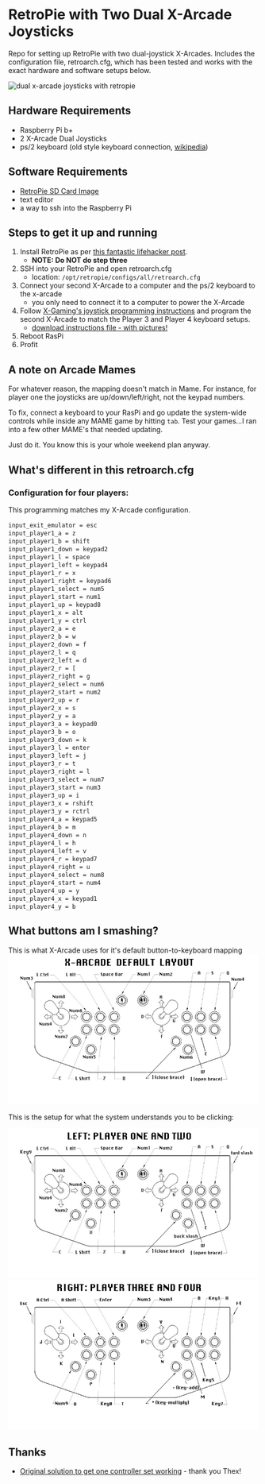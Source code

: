 RetroPie with Two Dual X-Arcade Joysticks
============================

Repo for setting up RetroPie with two dual-joystick X-Arcades. Includes the configuration file, retroarch.cfg, which has been tested and works with the exact hardware and software setups below.

![dual x-arcade joysticks with retropie](https://lh6.googleusercontent.com/-UlA9zcX3DnE/VIUVWvWiPQI/AAAAAAAAR-I/4orqj65ZltQ/s288/20141207_153815.jpg)

## Hardware Requirements

* Raspberry Pi b+
* 2 X-Arcade Dual Joysticks
* ps/2 keyboard (old style keyboard connection, [wikipedia](http://en.wikipedia.org/wiki/PS/2_port))

## Software Requirements

* [RetroPie SD Card Image](http://blog.petrockblock.com/download/retropie-project-image/)
* text editor
* a way to ssh into the Raspberry Pi

## Steps to get it up and running

1. Install RetroPie as per [this fantastic lifehacker post](http://lifehacker.com/how-to-turn-your-raspberry-pi-into-a-retro-game-console-498561192).
    * **NOTE: Do NOT do step three**
2. SSH into your RetroPie and open retroarch.cfg
    * location: `/opt/retropie/configs/all/retroarch.cfg`
4. Connect your second X-Arcade to a computer and the ps/2 keyboard to the x-arcade
    * you only need to connect it to a computer to power the X-Arcade
5. Follow [X-Gaming's joystick programming instructions](http://www.xgaming.com/support/questions/15/X-Arcade%E2%84%A2+Programming+Guide) and program the second X-Arcade to match the Player 3 and Player 4 keyboard setups.
    * [download instructions file - with pictures!](images/x-arcade-programming-instructions-with-button-layout.jpg)
6. Reboot RasPi
7. Profit

## A note on Arcade Mames

For whatever reason, the mapping doesn't match in Mame. For instance, for player one the joysticks are up/down/left/right, not the keypad numbers.

To fix, connect a keyboard to your RasPi and go update the system-wide controls while inside any MAME game by hitting `tab`. Test your games...I ran into a few other MAME's that needed updating.

Just do it. You know this is your whole weekend plan anyway.

## What's different in this retroarch.cfg

### Configuration for four players:

This programming matches my X-Arcade configuration.

```
input_exit_emulator = esc
input_player1_a = z
input_player1_b = shift
input_player1_down = keypad2
input_player1_l = space
input_player1_left = keypad4
input_player1_r = x
input_player1_right = keypad6
input_player1_select = num5
input_player1_start = num1
input_player1_up = keypad8
input_player1_x = alt
input_player1_y = ctrl
input_player2_a = e
input_player2_b = w
input_player2_down = f
input_player2_l = q
input_player2_left = d
input_player2_r = [
input_player2_right = g
input_player2_select = num6
input_player2_start = num2
input_player2_up = r
input_player2_x = s
input_player2_y = a
input_player3_a = keypad0
input_player3_b = o
input_player3_down = k
input_player3_l = enter
input_player3_left = j
input_player3_r = t
input_player3_right = l
input_player3_select = num7
input_player3_start = num3
input_player3_up = i
input_player3_x = rshift
input_player3_y = rctrl
input_player4_a = keypad5
input_player4_b = m
input_player4_down = n
input_player4_l = h
input_player4_left = v
input_player4_r = keypad7
input_player4_right = u
input_player4_select = num8
input_player4_start = num4
input_player4_up = y
input_player4_x = keypad1
input_player4_y = b
```

## What buttons am I smashing?

This is what X-Arcade uses for it's default button-to-keyboard mapping
![x-arcade default buttons](images/dual-x-arcade-button-map-default.png)

This is the setup for what the system understands you to be clicking:

![x-arcade left buttons](images/dual-x-arcade-button-map-left.png)
![x-arcade right buttons](images/dual-x-arcade-button-map-right.png)

## Thanks

* [Original solution to get one controller set working](http://blog.petrockblock.com/forums/topic/x-arcade-dual-joystick-setup-issues/) - thank you Thex!
